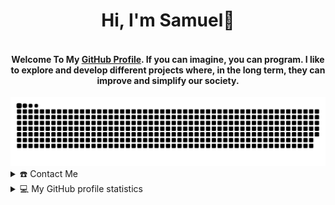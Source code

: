 <div align="center">
  <h1 align="center">Hi, I'm Samuel&#x1F44B</h1>
  <h4 align="center"><br> Welcome To My <a href="https://github.com/SamuelArangoIzad" target="_blank">GitHub Profile</a>. If you can imagine, you can program. I like to explore and develop different projects where, in the long term, they can improve and simplify our society. </h4>
</div>


<div align="center">
  <a href="https://github.com/SamuelArangoIzad">
    <img src="https://github.com/1999AZZAR/1999AZZAR/blob/main/resources/img/grid-snake.svg" alt="snake" />
  </a>
</div>

<details>
  <summary>☎️ Contact Me</summary>
  <div>
    <samp>
      <h2 align="center">You can reach me by:</h2>
      <p align="center">
        <br/>
        <a href="[www.linkedin.com/in/samuel-arango-diaz-a6a06a293](https://www.linkedin.com/in/samuel-arango-diaz-a6a06a293/)" target="blank"><img align="center"
         src="https://img.shields.io/badge/linkedin-%231DA1F2.svg?style=for-the-badge&logo=linkedin&logoColor=white"
         alt="azzar" height="30"/>
        </a>
        <a href="https://www.facebook.com/arango.diaz.samuel?mibextid=ZbWKwL" target="blank">
          <img align="center" src="https://img.shields.io/badge/facebook-4267B2.svg?style=for-the-badge&logo=facebook&logoColor=white" alt="azzar" height="30"/>
        </a>
        <a href="mailto:samuelarangodiaz04@gmail.com">
          <img align="center" src="https://img.shields.io/badge/gmail-EA4335.svg?style=for-the-badge&logo=gmail&logoColor=white" alt="azzar" height="30"/>
        </a>
        <a href="https://instagram.com/std.arango?igshid=OGQ5ZDc2ODk2ZA==" target="blank">
          <img align="center" src="https://img.shields.io/badge/instagram-%23E4405F.svg?style=for-the-badge&logo=Instagram&logoColor=white" alt="azzar" height="30"/>
        </a>
      </p>
    </samp>
  </div>
</details>


<details>

 <summary>💻 My GitHub profile statistics</summary>
<div>
  <samp>
    <h2 align="center">Github Stats</h2>
    <br/>
    <details open>
      <summary><h3>Languages</h3></summary>
      <p align="center">
        <a href="https://github.com/SamuelArangoIzad/">
          <img src="https://github-readme-stats.vercel.app/api/top-langs/?username=SamuelArangoIzad&langs_count=6&theme=gruvbox&layout=compact&hide_border=true" alt="SamuelArangoIzad :: overall Top Langs " />
        </a>
      </p>
      <p align="center">
        <a href="https://github.com/SamuelArangoIzad/">
          <img width="45%" src="https://github-profile-summary-cards.vercel.app/api/cards/repos-per-language?username=SamuelArangoIzad&theme=gruvbox&layout=compact&hide_border=true" alt="SamuelArangoIzad :: Top Langs by repo" />
          <img width="45%" src="https://github-profile-summary-cards.vercel.app/api/cards/most-commit-language?username=SamuelArangoIzad&theme=gruvbox&layout=compact&hide_border=true" alt="SamuelArangoIzad :: Top Langs by commit" />
        </a>
      </p>
    </details>
    <details open>
      <summary><h3>Statistics</h3></summary>
      <p align="center">
        <a href="https://github.com/SamuelArangoIzad/">
          <img width="49.5%" src="https://github-readme-stats.vercel.app/api?username=SamuelArangoIzad&show_icons=true&theme=gruvbox&hide_border=true" />
          <img width="49.5%" src="https://github-readme-streak-stats.herokuapp.com/?user=SamuelArangoIzad&theme=gruvbox&hide_border=true" />
        </a>
      </p>
      <br>
    </samp>
  </div>
</details>

